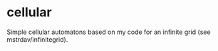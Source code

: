 # cellular
Simple cellular automatons based on my code for an infinite grid (see mstrdav/infinitegrid).
